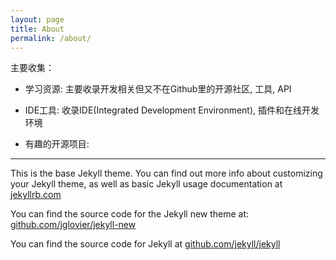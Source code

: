 ```yaml
---
layout: page
title: About
permalink: /about/
---
```



主要收集：

- 学习资源:  主要收录开发相关但又不在Github里的开源社区, 工具, API

- IDE工具:  收录IDE(Integrated Development Environment), 插件和在线开发环境

- 有趣的开源项目: 


-----------------------------------

This is the base Jekyll theme. You can find out more info about customizing your Jekyll theme, as well as basic Jekyll usage documentation at [jekyllrb.com](http://jekyllrb.com/)

You can find the source code for the Jekyll new theme at: [github.com/jglovier/jekyll-new](https://github.com/jglovier/jekyll-new)

You can find the source code for Jekyll at [github.com/jekyll/jekyll](https://github.com/jekyll/jekyll)
